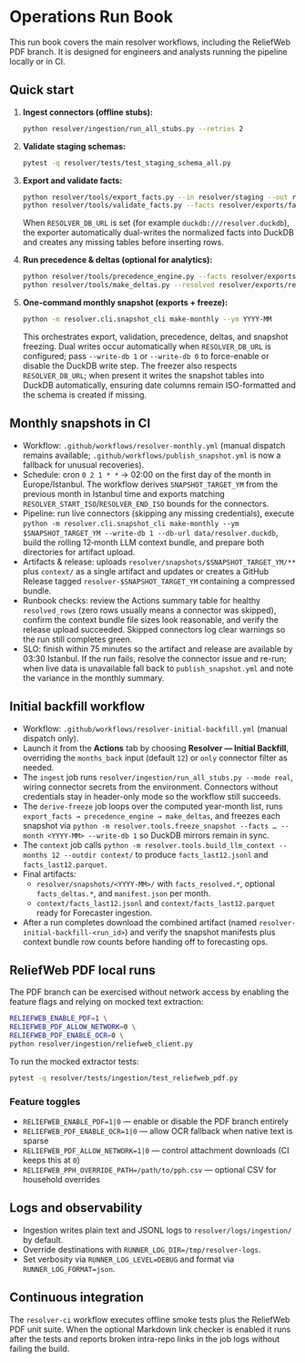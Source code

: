 # Operations Run Book

This run book covers the main resolver workflows, including the ReliefWeb PDF branch. It is designed for engineers and analysts running the pipeline locally or in CI.

## Quick start

1. **Ingest connectors (offline stubs):**
   ```bash
   python resolver/ingestion/run_all_stubs.py --retries 2
   ```
2. **Validate staging schemas:**
   ```bash
   pytest -q resolver/tests/test_staging_schema_all.py
   ```
3. **Export and validate facts:**
   ```bash
   python resolver/tools/export_facts.py --in resolver/staging --out resolver/exports
   python resolver/tools/validate_facts.py --facts resolver/exports/facts.csv
   ```
   When `RESOLVER_DB_URL` is set (for example `duckdb:///resolver.duckdb`), the exporter automatically dual-writes the
   normalized facts into DuckDB and creates any missing tables before inserting rows.
4. **Run precedence & deltas (optional for analytics):**
   ```bash
   python resolver/tools/precedence_engine.py --facts resolver/exports/facts.csv --cutoff YYYY-MM-30
   python resolver/tools/make_deltas.py --resolved resolver/exports/resolved.csv --out resolver/exports/deltas.csv
   ```
5. **One-command monthly snapshot (exports + freeze):**
   ```bash
   python -m resolver.cli.snapshot_cli make-monthly --ym YYYY-MM
   ```

   This orchestrates export, validation, precedence, deltas, and snapshot freezing. Dual writes occur automatically when
   `RESOLVER_DB_URL` is configured; pass `--write-db 1` or `--write-db 0` to force-enable or disable the DuckDB write step.
   The freezer also respects `RESOLVER_DB_URL`; when present it writes the snapshot tables into DuckDB automatically,
   ensuring date columns remain ISO-formatted and the schema is created if missing.

## Monthly snapshots in CI

- Workflow: `.github/workflows/resolver-monthly.yml` (manual dispatch remains available; `.github/workflows/publish_snapshot.yml` is now a fallback for unusual recoveries).
- Schedule: cron `0 2 1 * *` → 02:00 on the first day of the month in Europe/Istanbul. The workflow derives `SNAPSHOT_TARGET_YM` from the previous month in Istanbul time and exports matching `RESOLVER_START_ISO`/`RESOLVER_END_ISO` bounds for the connectors.
- Pipeline: run live connectors (skipping any missing credentials), execute `python -m resolver.cli.snapshot_cli make-monthly --ym $SNAPSHOT_TARGET_YM --write-db 1 --db-url data/resolver.duckdb`, build the rolling 12‑month LLM context bundle, and prepare both directories for artifact upload.
- Artifacts & release: uploads `resolver/snapshots/$SNAPSHOT_TARGET_YM/**` plus `context/` as a single artifact and updates or creates a GitHub Release tagged `resolver-$SNAPSHOT_TARGET_YM` containing a compressed bundle.
- Runbook checks: review the Actions summary table for healthy `resolved_rows` (zero rows usually means a connector was skipped), confirm the context bundle file sizes look reasonable, and verify the release upload succeeded. Skipped connectors log clear warnings so the run still completes green.
- SLO: finish within 75 minutes so the artifact and release are available by 03:30 Istanbul. If the run fails, resolve the connector issue and re-run; when live data is unavailable fall back to `publish_snapshot.yml` and note the variance in the monthly summary.

## Initial backfill workflow

- Workflow: `.github/workflows/resolver-initial-backfill.yml` (manual dispatch only).
- Launch it from the **Actions** tab by choosing **Resolver — Initial Backfill**, overriding the `months_back` input (default `12`) or `only` connector filter as needed.
- The `ingest` job runs `resolver/ingestion/run_all_stubs.py --mode real`, wiring connector secrets from the environment. Connectors without credentials stay in header-only mode so the workflow still succeeds.
- The `derive-freeze` job loops over the computed year-month list, runs `export_facts → precedence_engine → make_deltas`, and freezes each snapshot via `python -m resolver.tools.freeze_snapshot --facts … --month <YYYY-MM> --write-db 1` so DuckDB mirrors remain in sync.
- The `context` job calls `python -m resolver.tools.build_llm_context --months 12 --outdir context/` to produce `facts_last12.jsonl` and `facts_last12.parquet`.
- Final artifacts:
  - `resolver/snapshots/<YYYY-MM>/` with `facts_resolved.*`, optional `facts_deltas.*`, and `manifest.json` per month.
  - `context/facts_last12.jsonl` and `context/facts_last12.parquet` ready for Forecaster ingestion.
- After a run completes download the combined artifact (named `resolver-initial-backfill-<run_id>`) and verify the snapshot manifests plus context bundle row counts before handing off to forecasting ops.

## ReliefWeb PDF local runs

The PDF branch can be exercised without network access by enabling the feature flags and relying on mocked text extraction:

```bash
RELIEFWEB_ENABLE_PDF=1 \
RELIEFWEB_PDF_ALLOW_NETWORK=0 \
RELIEFWEB_PDF_ENABLE_OCR=0 \
python resolver/ingestion/reliefweb_client.py
```

To run the mocked extractor tests:

```bash
pytest -q resolver/tests/ingestion/test_reliefweb_pdf.py
```

### Feature toggles

- `RELIEFWEB_ENABLE_PDF=1|0` — enable or disable the PDF branch entirely
- `RELIEFWEB_PDF_ENABLE_OCR=1|0` — allow OCR fallback when native text is sparse
- `RELIEFWEB_PDF_ALLOW_NETWORK=1|0` — control attachment downloads (CI keeps this at `0`)
- `RELIEFWEB_PPH_OVERRIDE_PATH=/path/to/pph.csv` — optional CSV for household overrides

## Logs and observability

- Ingestion writes plain text and JSONL logs to `resolver/logs/ingestion/` by default.
- Override destinations with `RUNNER_LOG_DIR=/tmp/resolver-logs`.
- Set verbosity via `RUNNER_LOG_LEVEL=DEBUG` and format via `RUNNER_LOG_FORMAT=json`.

## Continuous integration

The `resolver-ci` workflow executes offline smoke tests plus the ReliefWeb PDF unit suite. When the optional Markdown link checker is enabled it runs after the tests and reports broken intra-repo links in the job logs without failing the build.
